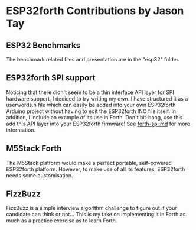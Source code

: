 # ESP32forth Contributions by Jason Tay

## ESP32 Benchmarks
The benchmark related files and presentation are in the "esp32" folder.

## ESP32forth SPI support
Noticing that there didn't seem to be a thin interface API layer for SPI hardware support, I decided to try writing my own. I have structured it
as a userwords.h file which can easily be added into your own ESP32forth Arduino project without having to edit the ESP32forth INO file itself.
In addition, I include an example of its use in Forth. Don't bit-bang, use this add this API layer into your ESP32forth firmware! See [forth-spi.md](https://github.com/Esp32forth-org/jasontay/blob/main/forth-spi.md) for more information.

## M5Stack Forth
The M5Stack platform would make a perfect portable, self-powered ESP32forth platform. However, to make use of all its features, ESP32forth needs 
some customisation.

## FizzBuzz
FizzBuzz is a simple interview algorithm challenge to figure out if your candidate can think or not... This is my take on implementing it in Forth as 
much as a practice exercise as to learn Forth.
